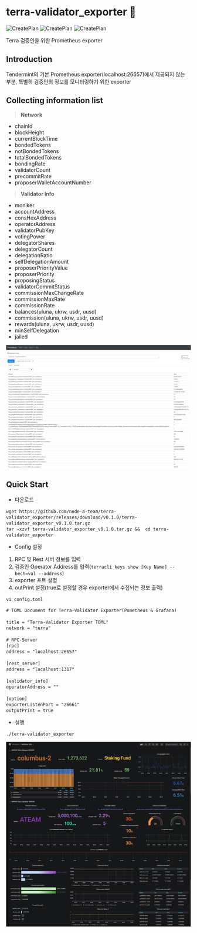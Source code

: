 # terra-validator_exporter :satellite:
![CreatePlan](https://img.shields.io/badge/relase-v0.1.0-red)
![CreatePlan](https://img.shields.io/badge/go-1.12.4%2B-blue)
![CreatePlan](https://img.shields.io/badge/license-Apache--2.0-green)

Terra 검증인을 위한 Prometheus exporter

## Introduction
Tendermint의 기본 Prometheus exporter(localhost:26657)에서 제공되지 않는 부분, 특별히 검증인의 정보를 모니터링하기 위한 exporter

## Collecting information list
> **Network**
- chainId
- blockHeight
- currentBlockTime
- bondedTokens
- notBondedTokens
- totalBondedTokens
- bondingRate
- validatorCount
- precommitRate
- proposerWalletAccountNumber

> **Validator Info**
- moniker
- accountAddress
- consHexAddress
- operatorAddress
- validatorPubKey
- votingPower
- delegatorShares
- delegatorCount
- delegationRatio
- selfDelegationAmount
- proposerPriorityValue
- proposerPriority
- proposingStatus
- validatorCommitStatus
- commissionMaxChangeRate
- commissionMaxRate
- commissionRate
- balances(uluna, ukrw, usdr, uusd)
- commission(uluna, ukrw, usdr, uusd)
- rewards(uluna, ukrw, usdr, uusd)
- minSelfDelegation
- jailed

![CreatePlan](./example/monitoring_example(prometheus).png)

## Quick Start
- 다운로드
```
wget https://github.com/node-a-team/terra-validator_exporter/releases/download/v0.1.0/terra-validator_exporter_v0.1.0.tar.gz
tar -xzvf terra-validator_exporter_v0.1.0.tar.gz &&  cd terra-validator_exporter
```

 - Config 설정
 1) RPC 및 Rest 서버 정보를 입력
 2) 검증인 Operator Address를 입력(```terracli keys show [Key Name] --bech=val --address```)
 3) exporter 포트 설정
 4) outPrint 설정(true로 설정할 경우 exporter에서 수집되는 정보 출력)
```
vi config.toml
```
```
# TOML Document for Terra-Validator Exporter(Pometheus & Grafana)

title = "Terra-Validator Exporter TOML"
network = "terra"

# RPC-Server
[rpc]
address = "localhost:26657"

[rest_server]
address = "localhost:1317"

[validator_info]
operatorAddress = ""

[option]
exporterListenPort = "26661"
outputPrint = true
```

 - 실행
```
./terra-validator_exporter
```




![CreatePlan](./example/monitoring_example(grafana).png)

